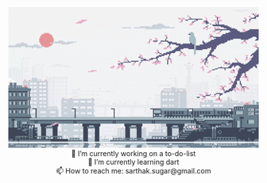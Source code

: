 <p align="center">
<img src="https://github.com/sugarmse/sugarmse/blob/main/a.gif"> <br>
🔭 I’m currently working on a to-do-list <br>
🌱 I’m currently learning dart <br>
📫 How to reach me: sarthak.sugar@gmail.com
</p>

<!--
**sugarmse/sugarmse** is a ✨ _special_ ✨ repository because its `README.md` (this file) appears on your GitHub profile.

Here are some ideas to get you started:

- 🔭 I’m currently working on ...
- 🌱 I’m currently learning ...react.js
- 👯 I’m looking to collaborate on ...
- 🤔 I’m looking for help with ...
- 💬 Ask me about ...
- 📫 How to reach me: ...sarthak.sugar@gmail.com
- 😄 Pronouns: ...he/him
- ⚡ Fun fact: ...
-->
